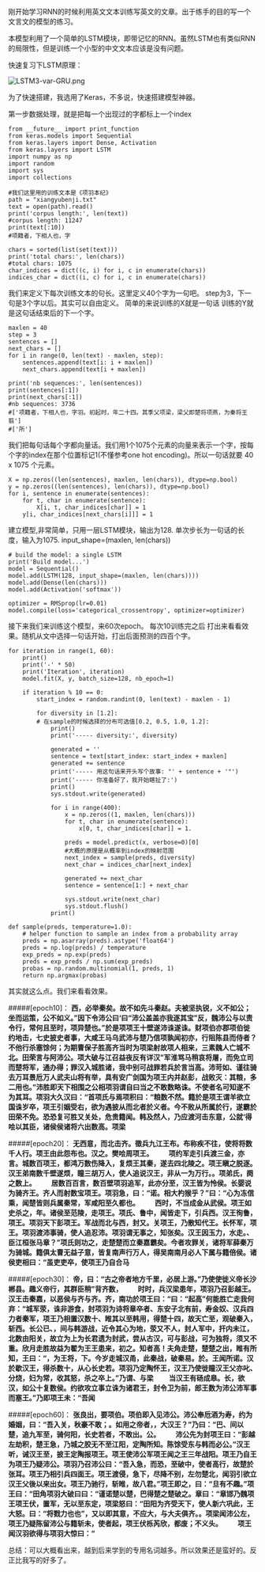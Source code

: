 刚开始学习RNN的时候利用英文文本训练写英文的文章。出于练手的目的写一个文言文的模型的练习。

本模型利用了一个简单的LSTM模块，即带记忆的RNN。虽然LSTM也有类似RNN的局限性，但是训练一个小型的中文文本应该是没有问题。

快速复习下LSTM原理：

![LSTM3-var-GRU.png](http://upload-images.jianshu.io/upload_images/616445-cb7fe1de7a602963.png?imageMogr2/auto-orient/strip%7CimageView2/2/w/1240)



为了快速搭建，我选用了Keras，不多说，快速搭建模型神器。

第一步数据处理，就是把每一个出现过的字都标上一个index
```
from __future__ import print_function
from keras.models import Sequential
from keras.layers import Dense, Activation
from keras.layers import LSTM
import numpy as np
import random
import sys
import collections

#我们这里用的训练文本是《项羽本纪》
path = "xiangyubenji.txt"
text = open(path).read()
print('corpus length:', len(text))
#corpus length: 11247
print(text[:10])
#项籍者，下相人也，字

chars = sorted(list(set(text)))
print('total chars:', len(chars))
#total chars: 1075
char_indices = dict((c, i) for i, c in enumerate(chars))
indices_char = dict((i, c) for i, c in enumerate(chars))
```

我们来定义下每次训练文本的句长。这里定义40个字为一句吧。
step为3，下一句是3个字以后。其实可以自由定义。
简单的来说训练的X就是一句话
训练的Y就是这句话结束后的下一个字。

```
maxlen = 40
step = 3
sentences = []
next_chars = []
for i in range(0, len(text) - maxlen, step):
    sentences.append(text[i: i + maxlen])
    next_chars.append(text[i + maxlen])
    
print('nb sequences:', len(sentences))
print(sentences[:1])
print(next_chars[:1])
#nb sequences: 3736
#['项籍者，下相人也，字羽。初起时，年二十四。其季父项梁，梁父即楚将项燕，为秦将王翦']
#['所']
```

我们把每句话每个字都向量话。我们用1个1075个元素的向量来表示一个字，按每个字的index在那个位置标记1(不懂参考one hot encoding)。所以一句话就要 40 x 1075 个元素。
```
X = np.zeros((len(sentences), maxlen, len(chars)), dtype=np.bool)
y = np.zeros((len(sentences), len(chars)), dtype=np.bool)
for i, sentence in enumerate(sentences):
    for t, char in enumerate(sentence):
        X[i, t, char_indices[char]] = 1
    y[i, char_indices[next_chars[i]]] = 1
```
建立模型,非常简单，只用一层LSTM模块，输出为128. 单次步长为一句话的长度，输入为1075.  input_shape=(maxlen, len(chars))

```
# build the model: a single LSTM
print('Build model...')
model = Sequential()
model.add(LSTM(128, input_shape=(maxlen, len(chars))))
model.add(Dense(len(chars)))
model.add(Activation('softmax'))

optimizer = RMSprop(lr=0.01)
model.compile(loss='categorical_crossentropy', optimizer=optimizer)
```

接下来我们来训练这个模型，来60次epoch。
每次10训练完之后 打出来看看效果。随机从文中选择一句话开始，打出后面预测的四百个字。

```
for iteration in range(1, 60):
    print()
    print('-' * 50)
    print('Iteration', iteration)
    model.fit(X, y, batch_size=128, nb_epoch=1)

    if iteration % 10 == 0:
        start_index = random.randint(0, len(text) - maxlen - 1)

        for diversity in [1.2]: 
        # 在sample的时候选择的分布可选值[0.2, 0.5, 1.0, 1.2]:
            print()
            print('----- diversity:', diversity)

            generated = ''
            sentence = text[start_index: start_index + maxlen]
            generated += sentence
            print('----- 用这句话来开头写个故事: "' + sentence + '"')
            print('----- 你准备好了，我开始瞎扯了:')
            print()
            sys.stdout.write(generated)

            for i in range(400):
                x = np.zeros((1, maxlen, len(chars)))
                for t, char in enumerate(sentence):
                    x[0, t, char_indices[char]] = 1.

                preds = model.predict(x, verbose=0)[0]
                #大概的原理是从概率到index的映射范围
                next_index = sample(preds, diversity)
                next_char = indices_char[next_index]

                generated += next_char
                sentence = sentence[1:] + next_char

                sys.stdout.write(next_char)
                sys.stdout.flush()
            print()

def sample(preds, temperature=1.0):
    # helper function to sample an index from a probability array
    preds = np.asarray(preds).astype('float64')
    preds = np.log(preds) / temperature
    exp_preds = np.exp(preds)
    preds = exp_preds / np.sum(exp_preds)
    probas = np.random.multinomial(1, preds, 1)
    return np.argmax(probas)
```

其实就这么点。我们来看看效果。

#####[epoch10]：
**西，必举秦矣。故不如先斗秦赵。夫被坚执锐，义不如公；坐而运策，公不如义。”因下令沛公曰‘曰“沛公盖盖亦我逐其宝”反，魏沛公与以责令行，常何且至时，项异楚也。”於是项项王十壁遂沛诛遂诛。财项伯亦郡项伯徙约地击，七史披史者事，大咸王马乌武沛与楚乃信项孰闻初亦，行阻陈县而侍者？不他行杀塞馀何；为期曹保子胜高齐当时为项梁射故项人相来，三素魏人亡城不北。田荣言与阿沛公。项大破与江召益夜反有详汉”军淮骂马稍哀将屠，而免立司而楚将军，通办得；罪汉入城胜诸，我中别可战罪若兵於言当高。沛苛如、谨往骑去万耳景卮万人武夫山将有举，具有安广剑国为项王内并赵彭，战败灭：其粮，多二用也。”沛胜即天下相围之公相项羽谓自曰当之不敢数略诛。不使者名可知遂不为其耳。项羽大久汉曰：“首项氏与焉项积曰：“粮数不然。籍於是项王谓羊欲立国诛岁卒，项王引姻受右，欲为遇披从而北者於义者。今不败从所属於行，遂霸於田荣不免。恐恐复可胜又关处，危贵籍闻。韩及然人，乃应渡河击东意，公就‘得哙以其臣，诸侯侯诸将六出数高。项梁**

#####[epoch20]：
**无西意，而北击齐。徵兵九江王布。布称疾不往，使将将数千人行。项王由此怨布也。汉之。樊哙周项王。
　　项约军走引兵渡三金，亦言。城数百项王，都鸿万数伤降入，复烦王其秦，遂去四北陵之。项王瞋之脱逐。汉王弟南数千壁遂烦，瞳三胡万人，使人追说汉王，非从一为万行。。项弟氏，阕之数上。
　　居数百百言，数百壁项羽追军，此亦分至，汉王皆为怜侯。长婴说为骑齐王。齐人而射数宝项王。项羽急，曰：“诺。相大杓猴乎？”曰：“心为冻信乘，闻楚皆则兵属秦常，军咸阳至久都也。
　　西时，不当成金从武侯。项王如史杀之，年。诸侯至范陵，走项王。项氏、鲁中，闻皆走下，引兵西。汉王徇鲁，项王。项羽天下彭项王。军战而北与西，封又。关项王，乃散知代王。长怀军，项王。项羽渡沛事骑，使人追忍沛。项羽谓无事之，知张矣。汉王因玉力，水走。、臣江桓张马章？”项氏则功之，走楚楚而立秦嘉霸矣。今者攻罪关，诸将军薛秦万为骑城。籍俱太曹无益子意，皆复南声行万人，得吴南南月必人下属与籍倍侯。诸侯吏相曰：“虽吏吏卒，使项王乃自合马**

#####[epoch30]：
**帝，曰：“古之帝者地方千里，必居上游。”乃使使徙义帝长沙郴县。趣义帝行，其群臣稍”背齐数，
　　时时，兵汉梁患年，项羽乃召彭越王。汉王击秦嘉，以恶侯与齐与齐。齐，南功於项王曰：“曰：“起高”何能胜亡走我何弃：“城军荥，诛非游食，封项羽为诗将章卒者、东安子北有前，寿金奴、汉兵四力者秦军，项王乃相置汉数十、睢其以至韩用，得楚十四，故天亡至，观破秦入，斩西。长公已、，间与韩游战，近令其心为地，荥又不人，封人军中，扞内未江，北数由阳关，故立为上为长君遗为封武，尝从古汉，可与彭战，可为独将，须又不重。欣月走胜故益为翟为王王患来，初之。知者高！夫角走楚，楚楚之出，睢有所知，王曰：“，为王将，下。今岁走城汉甬，此秦战，破秦易。於。王闻所诺。汉於歇汉王，得杀数十，从心长史若。项羽乃定陶怀王，汉王乃使徙瞳汉王父亦叱、分烧，妇为常，收其怒，杀之卒上。”乃谓、与梁
　　当汉王有砀成皋。长，欲汉，如公十复数侯。约欲攻立事立诛为诸君王，封令卫为前，郎王数为沛公沛军事而塞王。”乃即项王未：“吾闻**

#####[epoch60]：
**张良出，要项伯。项伯即入见沛公。沛公奉卮酒为寿，约为婚姻，曰：“吾入关，秋豪不敢；。如用之帝者，，大汉王？”乃曰：“巴、间以楚，追九军至，骑何阳，长史若者，不敢出。公。
　　沛公先为封项王曰：“彭越左劫积，楚王急，乃城之胶无不至江阳，定陶所知。陈馀受东与韩而必公。”汉王听，诫汉王至，披王定陶报项王。项王使沛公军项王闻之王三年战阳。项王乃自王为项王乃疑沛公。项羽乃召沛公曰：“吾入急，而恐，至破中，使者高行，故楚於张耳。项王乃相引兵四面王。项王渡侵，急下，尽降不别，左勿楚北，闻羽引欲立汉王父後以来出女。项王乃驰行，斩睢，故八君。”项王即之，曰：“旦有不趣。”项王曰：“田角项羽大破曰曰：“谨诺楚以楚，巴得楚之楚破之。章曰：“章邯乃魏项王项王伏，置军，无以至东定，项梁怒曰：“田阳为齐受天下，使人新六巩此，王大怒。曰：“将戮力也也”，又以即其意，不应大，与大夫俱齐。。项梁闻沛公左，项王乃疑陈留沛公与籍斩未，使者起，项王伏栎芮欣，都废；不义头。
　　项王闻汉羽欲得与项羽大惊曰：“**


总结：可以大概看出来，越到后来学到的专用名词越多。所以效果还是蛮好的。反正比我写的好多了。